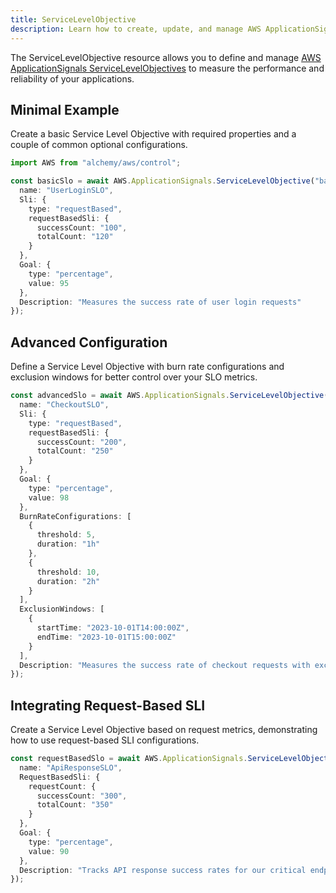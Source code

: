 ```yaml
---
title: ServiceLevelObjective
description: Learn how to create, update, and manage AWS ApplicationSignals ServiceLevelObjectives using Alchemy Cloud Control.
---
```



The ServiceLevelObjective resource allows you to define and manage [AWS ApplicationSignals ServiceLevelObjectives](https://docs.aws.amazon.com/applicationsignals/latest/userguide/) to measure the performance and reliability of your applications.

## Minimal Example

Create a basic Service Level Objective with required properties and a couple of common optional configurations.

```ts
import AWS from "alchemy/aws/control";

const basicSlo = await AWS.ApplicationSignals.ServiceLevelObjective("basicSlo", {
  name: "UserLoginSLO",
  Sli: {
    type: "requestBased",
    requestBasedSli: {
      successCount: "100",
      totalCount: "120"
    }
  },
  Goal: {
    type: "percentage",
    value: 95
  },
  Description: "Measures the success rate of user login requests"
});
```

## Advanced Configuration

Define a Service Level Objective with burn rate configurations and exclusion windows for better control over your SLO metrics.

```ts
const advancedSlo = await AWS.ApplicationSignals.ServiceLevelObjective("advancedSlo", {
  name: "CheckoutSLO",
  Sli: {
    type: "requestBased",
    requestBasedSli: {
      successCount: "200",
      totalCount: "250"
    }
  },
  Goal: {
    type: "percentage",
    value: 98
  },
  BurnRateConfigurations: [
    {
      threshold: 5,
      duration: "1h"
    },
    {
      threshold: 10,
      duration: "2h"
    }
  ],
  ExclusionWindows: [
    {
      startTime: "2023-10-01T14:00:00Z",
      endTime: "2023-10-01T15:00:00Z"
    }
  ],
  Description: "Measures the success rate of checkout requests with exclusion for maintenance windows."
});
```

## Integrating Request-Based SLI

Create a Service Level Objective based on request metrics, demonstrating how to use request-based SLI configurations.

```ts
const requestBasedSlo = await AWS.ApplicationSignals.ServiceLevelObjective("requestBasedSlo", {
  name: "ApiResponseSLO",
  RequestBasedSli: {
    requestCount: {
      successCount: "300",
      totalCount: "350"
    }
  },
  Goal: {
    type: "percentage",
    value: 90
  },
  Description: "Tracks API response success rates for our critical endpoints."
});
```

